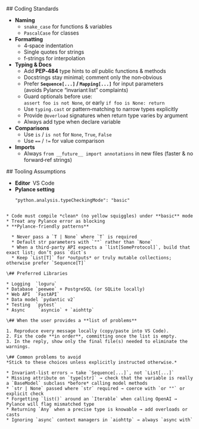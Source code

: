 ## Coding Standards
- **Naming**
  - `snake_case` for functions & variables
  - `PascalCase` for classes
- **Formatting**
  - 4‑space indentation
  - Single quotes for strings
  - f‑strings for interpolation
- **Typing & Docs**
  - Add **PEP‑484** type hints to *all* public functions & methods
  - Docstrings stay minimal; comment only the non‑obvious
  - Prefer **`Sequence[...]` / `Mapping[...]`** for input parameters  
    (avoids Pylance “invariant list” complaints)
  - Guard optionals before use:  
    `assert foo is not None`, or early `if foo is None: return`
  - Use `typing.cast` or pattern‑matching to narrow types explicitly
  - Provide `@overload` signatures when return type varies by argument
  - Always add type when declare variable
- **Comparisons**
  - Use `is` / `is not` for `None`, `True`, `False`
  - Use `==` / `!=` for value comparison
- **Imports**
  - Always `from __future__ import annotations` in new files (faster & no forward‑ref strings)

## Tooling Assumptions
- **Editor** VS Code
- **Pylance setting**  
  ```jsonc
  "python.analysis.typeCheckingMode": "basic"
````

* Code must compile *clean* (no yellow squiggles) under **basic** mode
* Treat any Pylance error as blocking
* **Pylance‑friendly patterns**

  * Never pass a `T | None` where `T` is required
  * Default str parameters with `""` rather than `None`
  * When a third‑party API expects a `list[SomeProtocol]`, build that exact list; don’t pass `dict`s
  * Keep `List[T]` for *outputs* or truly mutable collections; otherwise prefer `Sequence[T]`

\## Preferred Libraries

* Logging  `loguru`
* Database `peewee` + PostgreSQL (or SQLite locally)
* Web API  `FastAPI`
* Data model `pydantic v2`
* Testing  `pytest`
* Async     `asyncio` + `aiohttp`

\## When the user provides a **list of problems**

1. Reproduce every message locally (copy/paste into VS Code).
2. Fix the code **in order**, committing once the list is empty.
3. In the reply, show only the final file(s) needed to eliminate the warnings.

\## Common problems to avoid
*Stick to these choices unless explicitly instructed otherwise.*

* Invariant‑list errors → take `Sequence[...]`, not `List[...]`
* Missing attribute on `type[str]` → check that the variable is really a `BaseModel` subclass *before* calling model methods
* `str | None` passed where `str` required → coerce with `or ""` or explicit check
* Forgetting `list()` around an `Iterable` when calling OpenAI → Pylance will flag mismatched type
* Returning `Any` when a precise type is knowable → add overloads or casts
* Ignoring `async` context managers in `aiohttp` → always `async with`
